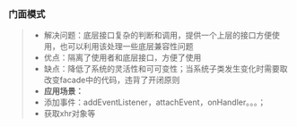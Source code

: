 ### 门面模式
> * 解决问题：底层接口复杂的判断和调用，提供一个上层的接口方便使用，也可以利用该处理一些底层兼容性问题
> * 优点：隔离了使用者和底层接口，方便了使用
> * 缺点：降低了系统的灵活性和可可变性；当系统子类发生变化时需要取改变facade中的代码，违背了开闭原则
> * **应用场景：**
> * 添加事件：addEventListener，attachEvent，onHandler。。。；
> * 获取xhr对象等